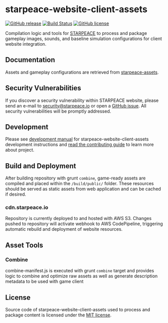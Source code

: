 
# starpeace-website-client-assets

[![GitHub release](https://img.shields.io/github/release/starpeace-project/starpeace-website-client-assets.svg)](https://github.com/starpeace-project/starpeace-website-client-assets/releases/)
[![Build Status](https://travis-ci.org/starpeace-project/starpeace-website-client-assets.svg)](https://travis-ci.org/starpeace-project/starpeace-website-client-assets)
[![GitHub license](https://img.shields.io/github/license/starpeace-project/starpeace-website-client-assets.svg)](https://github.com/starpeace-project/starpeace-website-client-assets/blob/master/LICENSE)

Compilation logic and tools for [STARPEACE](https://www.starpeace.io) to process and package gameplay images, sounds, and baseline simulation configurations for client website integration.

## Documentation

Assets and gameplay configurations are retrieved from [starpeace-assets](https://github.com/starpeace-project/starpeace-assets).

## Security Vulnerabilities

If you discover a security vulnerability within STARPEACE website, please send an e-mail to security@starpeace.io or open a [GitHub issue](https://github.com/starpeace-project/starpeace-website-client/issues). All security vulnerabilities will be promptly addressed.

## Development

Please see [development manual](./DEVELOPMENT.md) for starpeace-website-client-assets development instructions and [read the contributing guide](https://github.com/starpeace-project/starpeace-website-client/blob/master/CONTRIBUTING.md) to learn more about project.

## Build and Deployment

After building repository with grunt ```combine```, game-ready assets are compiled and placed within the ```/build/public/``` folder. These resources should be served as static assets from web application and can be cached if desired.

### cdn.starpeace.io

Repository is currently deployed to and hosted with AWS S3. Changes pushed to repository will activate webhook to AWS CodePipeline, triggering automatic rebuild and deployment of website resources.

## Asset Tools
### Combine

combine-manifest.js is executed with grunt ```combine``` target and provides logic to combine and optimize raw assets as well as generate description metadata to be used with game client


## License

Source code of starpeace-website-client-assets used to process and package content is licensed under the [MIT license](https://opensource.org/licenses/mit-license.php).
